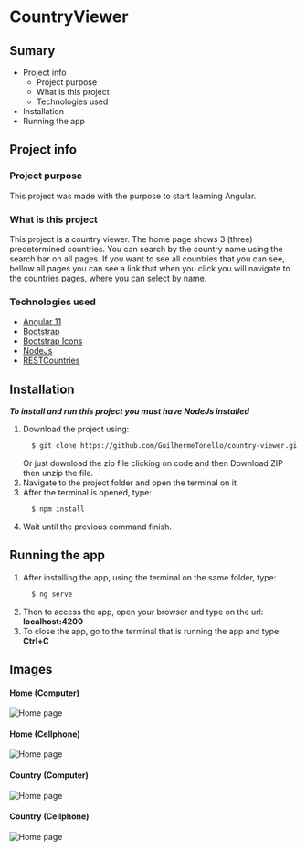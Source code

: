 # CountryViewer

## Sumary
 - Project info
    - Project purpose
    - What is this project
    - Technologies used
 - Installation
 - Running the app

## Project info

### Project purpose
This project was made with the purpose to start learning Angular.

### What is this project
This project is a country viewer. The home page shows 3 (three) predetermined countries.
You can search by the country name using the search bar on all pages.
If you want to see all countries that you can see, bellow all pages you can see a link that
when you click you will navigate to the countries pages, where you can select by name.

### Technologies used
 - [Angular 11](https://angular.io/)
 - [Bootstrap](https://getbootstrap.com/)
 - [Bootstrap Icons](https://icons.getbootstrap.com/)
 - [NodeJs](https://nodejs.org/en/)
 - [RESTCountries](https://restcountries.eu/)

## Installation
  ***To install and run this project you must have NodeJs installed***
  1. Download the project using:
      ```sh
        $ git clone https://github.com/GuilhermeTonello/country-viewer.git
      ```
      Or just download the zip file clicking on code and then Download ZIP then unzip the file.
  2. Navigate to the project folder and open the terminal on it
  3. After the terminal is opened, type:
      ```sh
        $ npm install
      ```
  4. Wait until the previous command finish.

## Running the app
  1. After installing the app, using the terminal on the same folder, type:
      ```sh
        $ ng serve
      ```
  2. Then to access the app, open your browser and type on the url: **localhost:4200**
  3. To close the app, go to the terminal that is running the app and type: **Ctrl+C**

## Images

#### Home (Computer)
![Home page](https://github.com/GuilhermeTonello/country-viewer/blob/master/images/home.png?raw=true)

#### Home (Cellphone)
![Home page](https://github.com/GuilhermeTonello/country-viewer/blob/master/images/home-small.png?raw=true)

#### Country (Computer)
![Home page](https://github.com/GuilhermeTonello/country-viewer/blob/master/images/country.png?raw=true)

#### Country (Cellphone)
![Home page](https://github.com/GuilhermeTonello/country-viewer/blob/master/images/country-small.png?raw=true)
